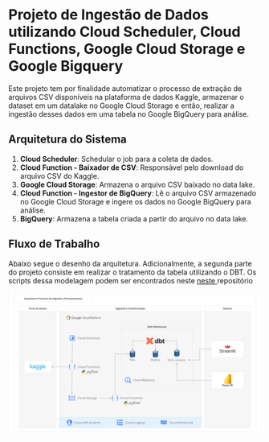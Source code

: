 # Projeto de Ingestão de Dados utilizando Cloud Scheduler, Cloud Functions, Google Cloud Storage e Google Bigquery

Este projeto tem por finalidade automatizar o processo de extração de arquivos CSV disponíveis na plataforma de dados Kaggle, armazenar o dataset em um datalake no Google Cloud Storage e então, realizar a ingestão desses dados em uma tabela no Google BigQuery para análise.

## Arquitetura do Sistema

1. **Cloud Scheduler**: Schedular o job para a coleta de dados.
2. **Cloud Function - Baixador de CSV**: Responsável pelo download do arquivo CSV do Kaggle.
3. **Google Cloud Storage**: Armazena o arquivo CSV baixado no data lake.
4. **Cloud Function - Ingestor de BigQuery**: Lê o arquivo CSV armazenado no Google Cloud Storage e ingere os dados no Google BigQuery para análise.
5. **BigQuery**: Armazena a tabela criada a partir do arquivo no data lake.

## Fluxo de Trabalho
Abaixo segue o desenho da arquitetura. Adicionalmente, a segunda parte do projeto consiste em realizar o tratamento da tabela utilizando o DBT. Os scripts dessa modelagem podem ser encontrados neste [neste ](https://github.com/mackenzie-project/projeto-mackenzie-dbt) repositório

![](./image/Arquitetura%20Neo.png)
